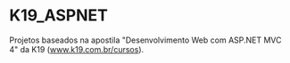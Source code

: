 # K19_ASPNET
Projetos baseados na apostila "Desenvolvimento Web com ASP.NET MVC 4" da K19 (www.k19.com.br/cursos).
